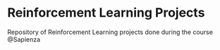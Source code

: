 # Reinforcement Learning Projects
Repository of Reinforcement Learning projects done during the course @Sapienza
